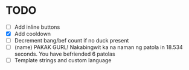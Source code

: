# TODO

- [ ] Add inline buttons
- [x] Add cooldown
- [ ] Decrement bang/bef count if no duck present
- [ ] (name) PAKAK GURL! Nakabingwit ka na naman ng patola in 18.534 seconds. You have befriended 6 patolas
- [ ] Template strings and custom language